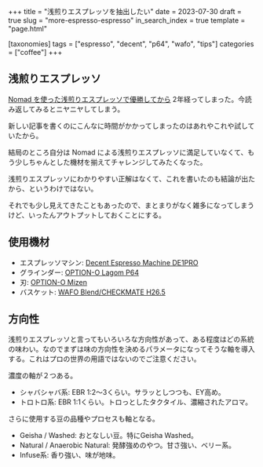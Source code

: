 +++
title = "浅煎りエスプレッソを抽出したい"
date = 2023-07-30
draft = true
slug = "more-espresso-espresso"
in_search_index = true
template = "page.html"

[taxonomies]
tags = ["espresso", "decent", "p64", "wafo", "tips"]
categories = ["coffee"]
+++

## 浅煎りエスプレッソ

[Nomad を使った浅煎りエスプレッソで優勝してから](https://blog.endflow.net/espresso-espresso/) 2年経ってしまった。今読み返してみるとニヤニヤしてしまう。

新しい記事を書くのにこんなに時間がかかってしまったのはあれやこれや試していたから。

結局のところ自分は Nomad による浅煎りエスプレッソに満足していなくて、もう少しちゃんとした機材を揃えてチャレンジしてみたくなった。

浅煎りエスプレッソにわかりやすい正解はなくて、これを書いたのも結論が出たから、というわけではない。

それでも少し見えてきたこともあったので、まとまりがなく雑多になってしまうけど、いったんアウトプットしておくことにする。

## 使用機材

- エスプレッソマシン: [Decent Espresso Machine DE1PRO](https://decentespresso.com/)
- グラインダー: [OPTION-O Lagom P64](https://www.option-o.com/lagom-p64)
- 刃: [OPTION-O Mizen](https://www.option-o.com/shop/mizen-omni)
- バスケット: [WAFO Blend/CHECKMATE H26.5](https://www.wafoespresso.com/products/blend-checkmate_h26-5-20g)

<!-- more -->

## 方向性

浅煎りエスプレッソと言ってもいろいろな方向性があって、ある程度はどの系統の味わい。なのでまずは味の方向性を決めるパラメータになってそうな軸を導入する。これはプロの世界の用語ではないのでご注意ください。

濃度の軸が２つある。

- シャバシャバ系: EBR 1:2〜3くらい。サラッとしつつも、EY高め。
- トロトロ系: EBR 1:1くらい。トロっとしたタクタイル、濃縮されたアロマ。

さらに使用する豆の品種やプロセスも軸となる。

- Geisha / Washed: おとなしい豆。特にGeisha Washed。
- Natural / Anaerobic Natural: 発酵強めのやつ。甘さ強い、ベリー系。
- Infuse系: 香り強い、味が地味。
